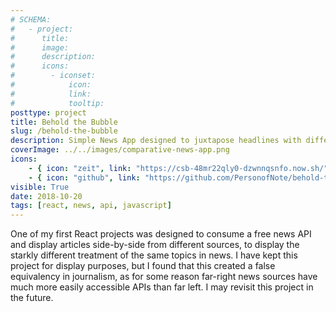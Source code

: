 ```yaml
---
# SCHEMA:
#   - project:
#      title:
#      image:
#      description:
#      icons:
#        - iconset:
#            icon:
#            link:
#            tooltip:
posttype: project
title: Behold the Bubble
slug: /behold-the-bubble
description: Simple News App designed to juxtapose headlines with different biases. May load slowly due to free hosting tier.
coverImage: ../../images/comparative-news-app.png
icons:
    - { icon: "zeit", link: "https://csb-48mr22qly0-dzwnnqsnfo.now.sh/", tooltip: "See on Zeit" }
    - { icon: "github", link: "https://github.com/PersonofNote/behold-the-bubble", tooltip: "See the code on Github" }
visible: True
date: 2018-10-20
tags: [react, news, api, javascript]
---
```

    
One of my first React projects was designed to consume a free news API and display articles side-by-side from different sources, to display the starkly different treatment of the same topics in news. I have kept this project for display purposes, but I found that this created a false equivalency in journalism, as for some reason far-right news sources have much more easily accessible APIs than far left. I may revisit this project in the future.